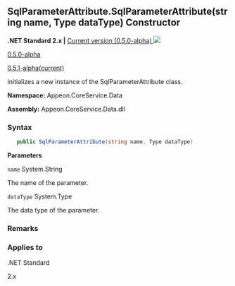 ## **SqlParameterAttribute.SqlParameterAttribute(string name, Type dataType) Constructor**

**.NET Standard 2.x |**  <a href="javascript:void(0)" class="dropdown">Current version (0.5.0-alpha) <img src="~/images/dropdown.png"/></a>

<div class="otherversions"  value="versdiv">

<a href="javascript:void(0)">0.5.0-alpha</a>

<a href="javascript:void(0)">0.5.1-alpha(current)</a>

</div>

Initializes a new instance of the SqlParameterAttribute class.

 **Namespace:** Appeon.CoreService.Data

 **Assembly:** Appeon.CoreService.Data.dll

### **Syntax**

```c#
   public SqlParameterAttribute(string name, Type dataType)
```

**Parameters**

`name` System.String

The name of the parameter.

`dataType` System.Type

The data type of the parameter.

### **Remarks**



### **Applies to**

.NET Standard 

2.x